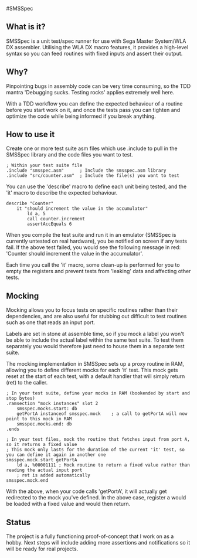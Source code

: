 #SMSSpec

## What is it?
SMSSpec is a unit test/spec runner for use with Sega Master System/WLA DX assembler. Utilising the WLA DX macro features, it provides a high-level syntax so you can feed routines with fixed inputs and assert their output.

## Why?
Pinpointing bugs in assembly code can be very time consuming, so the TDD mantra 'Debugging sucks. Testing rocks' applies extremely well here.

With a TDD workflow you can define the expected behaviour of a routine before you start work on it, and once the tests pass you can tighten and optimize the code while being informed if you break anything.

## How to use it
Create one or more test suite asm files which use .include to pull in the SMSSpec library and the code files you want to test.

    ; Within your test suite file
    .include "smsspec.asm"      ; Include the smsspec.asm library
    .include "src/counter.asm"  ; Include the file(s) you want to test

You can use the 'describe' macro to define each unit being tested, and the 'it' macro to describe the expected behaviour.

    describe "Counter"
        it "should increment the value in the accumulator"
            ld a, 5
            call counter.increment
            assertAccEquals 6

When you compile the test suite and run it in an emulator (SMSSpec is currently untested on real hardware), you be notified on screen if any tests fail. If the above test failed, you would see the following message in red: 'Counter should increment the value in the accumulator'.

Each time you call the 'it' macro, some clean-up is performed for you to empty the registers and prevent tests from 'leaking' data and affecting other tests.

## Mocking
Mocking allows you to focus tests on specific routines rather than their dependencies, and are also useful for stubbing out difficult to test routines such as one that reads an input port.

Labels are set in stone at assemble time, so if you mock a label you won't be able to include the actual label within the same test suite. To test them separately you would therefore just need to house them in a separate test suite.

The mocking implementation in SMSSpec sets up a proxy routine in RAM, allowing you to define different mocks for each 'it' test. This mock gets reset at the start of each test, with a default handler that will simply return (ret) to the caller.

    ; In your test suite, define your mocks in RAM (bookended by start and stop bytes)
    .ramsection "mock instances" slot 2
        smsspec.mocks.start: db
        getPortA instanceof smsspec.mock    ; a call to getPortA will now point to this mock in RAM
        smsspec.mocks.end: db
    .ends

    ; In your test files, mock the routine that fetches input from port A, so it returns a fixed value
    ; This mock only lasts for the duration of the current 'it' test, so you can define it again in another one
    smsspec.mock.start getPortA
        ld a, %00001111 ; Mock routine to return a fixed value rather than reading the actual input port
        ; ret is added automatically
    smsspec.mock.end

With the above, when your code calls 'getPortA', it will actually get redirected to the mock you've defined. In the above case, register a would be loaded with a fixed value and would then return.

## Status
The project is a fully functioning proof-of-concept that I work on as a hobby. Next steps will include adding more assertions and notifications so it will be ready for real projects.
